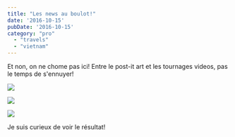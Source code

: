 ```yaml
---
title: "Les news au boulot!"
date: '2016-10-15'
pubDate: '2016-10-15'
category: "pro"
  - "travels"
  - "vietnam"
---
```


Et non, on ne chome pas ici! Entre le post-it art et les tournages videos, pas le temps de s'ennuyer!

[![](http://malparty.fr/wp-content/uploads/2016/10/received_10154565562873006.jpeg)](http://malparty.fr/wp-content/uploads/2016/10/received_10154565562873006.jpeg)

[![](http://malparty.fr/wp-content/uploads/2016/10/received_10154565563948006.jpeg)](http://malparty.fr/wp-content/uploads/2016/10/received_10154565563948006.jpeg)

[![](http://malparty.fr/wp-content/uploads/2016/10/received_10154565564223006.jpeg)](http://malparty.fr/wp-content/uploads/2016/10/received_10154565564223006.jpeg)

Je suis curieux de voir le résultat!
